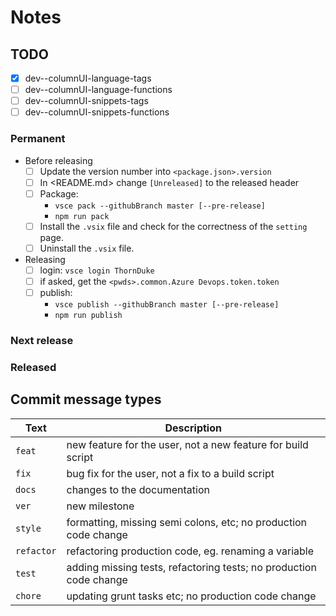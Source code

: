 # Notes

## TODO

- [x] dev--columnUI-language-tags
- [ ] dev--columnUI-language-functions
- [ ] dev--columnUI-snippets-tags
- [ ] dev--columnUI-snippets-functions

### Permanent

- Before releasing
  - [ ] Update the version number into `<package.json>.version`
  - [ ] In <README.md> change `[Unreleased]` to the released header
  - [ ] Package:
    - `vsce pack --githubBranch master [--pre-release]`
    - `npm run pack`
  - [ ] Install the `.vsix` file and check for the correctness of the `setting` page.
  - [ ] Uninstall the `.vsix` file.
- Releasing
  - [ ] login: `vsce login ThornDuke`
  - [ ] if asked, get the `<pwds>.common.Azure Devops.token.token`
  - [ ] publish:
    - `vsce publish --githubBranch master [--pre-release]`
    - `npm run publish`

### Next release

### Released

## Commit message types

| Text       | Description                                                        |
| ---------- | ------------------------------------------------------------------ |
| `feat`     | new feature for the user, not a new feature for build script       |
| `fix`      | bug fix for the user, not a fix to a build script                  |
| `docs`     | changes to the documentation                                       |
| `ver`      | new milestone                                                      |
| `style`    | formatting, missing semi colons, etc; no production code change    |
| `refactor` | refactoring production code, eg. renaming a variable               |
| `test`     | adding missing tests, refactoring tests; no production code change |
| `chore`    | updating grunt tasks etc; no production code change                |
